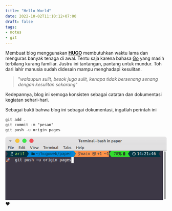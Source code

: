 ```yaml
---
title: "Hello World"
date: 2022-10-02T11:10:12+07:00
draft: false
tags:
- notes
- git
---
```

Membuat blog menggunakan [**HUGO**](https://gohugo.io) membutuhkan waktu lama dan menguras banyak tenaga di awal. Tentu saja karena bahasa [Go](https://go.dev/doc/tutorial/create-module) yang masih terbilang kurang familiar. Justru ini tantangan, pantang untuk mundur. Toh dari lahir manusia sudah didesain mampu menghadapi kesulitan.

> "_walaupun sulit, besok juga sulit, kenapa tidak bersenang senang dengan kesulitan sekarang_"

Kedepannya, blog ini semoga konsisten sebagai catatan dan dokumentasi kegiatan sehari-hari. 

Sebagai bukti bahwa blog ini sebagai dokumentasi, ingatlah perintah ini  
```
git add .
git commit -m "pesan"
git push -u origin pages
```
![update origin pages](term1.png)
  :heart:

